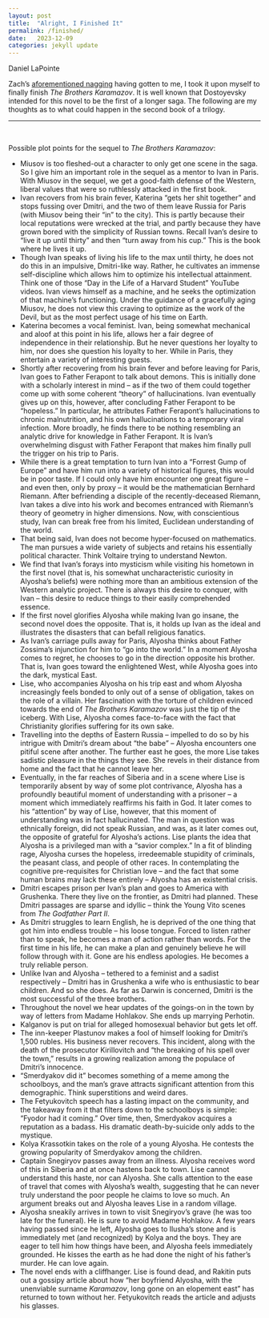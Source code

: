 ```yaml
---
layout: post
title:  "Alright, I Finished It"
permalink: /finished/
date:   2023-12-09
categories: jekyll update
---
```


Daniel LaPointe

Zach’s [aforementioned nagging](https://www.stim.blog/jekyll/update/2023/10/27/Meetup-with-an-Old-Friend.html) having gotten to me, I took it upon myself to finally finish *The Brothers Karamazov*. It is well known that Dostoyevsky intended for this novel to be the first of a longer saga. The following are my thoughts as to what could happen in the second book of a trilogy.


---

&nbsp;

Possible plot points for the sequel to *The Brothers Karamazov*:
+ Miusov is too fleshed-out a character to only get one scene in the saga. So I give him an important role in the sequel as a mentor to Ivan in Paris. With Miusov in the sequel, we get a good-faith defense of the Western, liberal values that were so ruthlessly attacked in the first book.
+ Ivan recovers from his brain fever, Katerina “gets her shit together” and stops fussing over Dmitri, and the two of them leave Russia for Paris (with Miusov being their “in” to the city). This is partly because their local reputations were wrecked at the trial, and partly because they have grown bored with the simplicity of Russian towns. Recall Ivan’s desire to “live it up until thirty” and then “turn away from his cup.” This is the book where he lives it up.
+ Though Ivan speaks of living his life to the max until thirty, he does not do this in an impulsive, Dmitri-like way. Rather, he cultivates an immense self-discipline which allows him to optimize his intellectual attainment. Think one of those “Day in the Life of a Harvard Student” YouTube videos. Ivan views himself as a machine, and he seeks the optimization of that machine’s functioning. Under the guidance of a gracefully aging Miusov, he does not view this craving to optimize as the work of the Devil, but as the most perfect usage of his time on Earth.
+ Katerina becomes a vocal feminist. Ivan, being somewhat mechanical and aloof at this point in his life, allows her a fair degree of independence in their relationship. But he never questions her loyalty to him, nor does she question his loyalty to her. While in Paris, they entertain a variety of interesting guests.
+ Shortly after recovering from his brain fever and before leaving for Paris, Ivan goes to Father Ferapont to talk about demons. This is initially done with a scholarly interest in mind – as if the two of them could together come up with some coherent “theory” of hallucinations. Ivan eventually gives up on this, however, after concluding Father Ferapont to be “hopeless.” In particular, he attributes Father Ferapont’s hallucinations to chronic malnutrition, and his own hallucinations to a temporary viral infection. More broadly, he finds there to be nothing resembling an analytic drive for knowledge in Father Ferapont. It is Ivan’s overwhelming disgust with Father Ferapont that makes him finally pull the trigger on his trip to Paris.
+ While there is a great temptation to turn Ivan into a “Forrest Gump of Europe” and have him run into a variety of historical figures, this would be in poor taste. If I could only have him encounter one great figure – and even then, only by proxy – it would be the mathematician Bernhard Riemann. After befriending a disciple of the recently-deceased Riemann, Ivan takes a dive into his work and becomes entranced with Riemann’s theory of geometry in higher dimensions. Now, with conscientious study, Ivan can break free from his limited, Euclidean understanding of the world.
+ That being said, Ivan does not become hyper-focused on mathematics. The man pursues a wide variety of subjects and retains his essentially political character. Think Voltaire trying to understand Newton.
+ We find that Ivan’s forays into mysticism while visiting his hometown in the first novel (that is, his somewhat uncharacteristic curiosity in Alyosha’s beliefs) were nothing more than an ambitious extension of the Western analytic project. There is always this desire to conquer, with Ivan – this desire to reduce things to their easily comprehended essence.
+ If the first novel glorifies Alyosha while making Ivan go insane, the second novel does the opposite. That is, it holds up Ivan as the ideal and illustrates the disasters that can befall religious fanatics.
+ As Ivan’s carriage pulls away for Paris, Alyosha thinks about Father Zossima’s injunction for him to “go into the world.” In a moment Alyosha comes to regret, he chooses to go in the direction opposite his brother. That is, Ivan goes toward the enlightened West, while Alyosha goes into the dark, mystical East.
+ Lise, who accompanies Alyosha on his trip east and whom Alyosha increasingly feels bonded to only out of a sense of obligation, takes on the role of a villain. Her fascination with the torture of children evinced towards the end of *The Brothers Karamazov* was just the tip of the iceberg. With Lise, Alyosha comes face-to-face with the fact that Christianity glorifies suffering for its own sake.
+ Travelling into the depths of Eastern Russia – impelled to do so by his intrigue with Dmitri’s dream about “the babe” – Alyosha encounters one pitiful scene after another. The further east he goes, the more Lise takes sadistic pleasure in the things they see. She revels in their distance from home and the fact that he cannot leave her.
+ Eventually, in the far reaches of Siberia and in a scene where Lise is temporarily absent by way of some plot contrivance, Alyosha has a profoundly beautiful moment of understanding with a prisoner – a moment which immediately reaffirms his faith in God. It later comes to his “attention” by way of Lise, however, that this moment of understanding was in fact hallucinated. The man in question was ethnically foreign, did not speak Russian, and was, as it later comes out, the opposite of grateful for Alyosha’s actions. Lise plants the idea that Alyosha is a privileged man with a “savior complex.” In a fit of blinding rage, Alyosha curses the hopeless, irredeemable stupidity of criminals, the peasant class, and people of other races. In contemplating the cognitive pre-requisites for Christian love – and the fact that some human brains may lack these entirely – Alyosha has an existential crisis.
+ Dmitri escapes prison per Ivan’s plan and goes to America with Grushenka. There they live on the frontier, as Dmitri had planned. These Dmitri passages are sparse and idyllic – think the Young Vito scenes from *The Godfather Part II*.
+ As Dmitri struggles to learn English, he is deprived of the one thing that got him into endless trouble – his loose tongue. Forced to listen rather than to speak, he becomes a man of action rather than words. For the first time in his life, he can make a plan and genuinely believe he will follow through with it. Gone are his endless apologies. He becomes a truly reliable person.
+ Unlike Ivan and Alyosha – tethered to a feminist and a sadist respectively – Dmitri has in Grushenka a wife who is enthusiastic to bear children. And so she does. As far as Darwin is concerned, Dmitri is the most successful of the three brothers.
+ Throughout the novel we hear updates of the goings-on in the town by way of letters from Madame Hohlakov. She ends up marrying Perhotin.
+ Kalganov is put on trial for alleged homosexual behavior but gets let off.
+ The inn-keeper Plastunov makes a fool of himself looking for Dmitri’s 1,500 rubles. His business never recovers. This incident, along with the death of the prosecutor Kirillovitch and “the breaking of his spell over the town,” results in a growing realization among the populace of Dmitri’s innocence.
+ “Smerdyakov did it” becomes something of a meme among the schoolboys, and the man’s grave attracts significant attention from this demographic. Think superstitions and weird dares.
+ The Fetyukovitch speech has a lasting impact on the community, and the takeaway from it that filters down to the schoolboys is simple: “Fyodor had it coming.” Over time, then, Smerdyakov acquires a reputation as a badass. His dramatic death-by-suicide only adds to the mystique.
+ Kolya Krassotkin takes on the role of a young Alyosha. He contests the growing popularity of Smerdyakov among the children.
+ Captain Snegiryov passes away from an illness. Alyosha receives word of this in Siberia and at once hastens back to town. Lise cannot understand this haste, nor can Alyosha. She calls attention to the ease of travel that comes with Alyosha’s wealth, suggesting that he can never truly understand the poor people he claims to love so much. An argument breaks out and Alyosha leaves Lise in a random village.
+ Alyosha sneakily arrives in town to visit Snegiryov’s grave (he was too late for the funeral). He is sure to avoid Madame Hohlakov. A few years having passed since he left, Alyosha goes to Ilusha’s stone and is immediately met (and recognized) by Kolya and the boys. They are eager to tell him how things have been, and Alyosha feels immediately grounded. He kisses the earth as he had done the night of his father’s murder. He can love again.
+ The novel ends with a cliffhanger. Lise is found dead, and Rakitin puts out a gossipy article about how “her boyfriend Alyosha, with the unenviable surname *Karamazov*, long gone on an elopement east” has returned to town without her. Fetyukovitch reads the article and adjusts his glasses.
